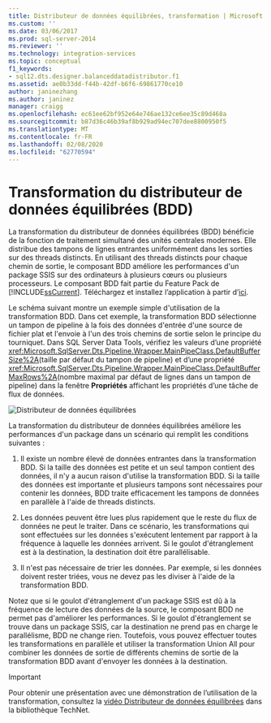 ```yaml
---
title: Distributeur de données équilibrées, transformation | Microsoft Docs
ms.custom: ''
ms.date: 03/06/2017
ms.prod: sql-server-2014
ms.reviewer: ''
ms.technology: integration-services
ms.topic: conceptual
f1_keywords:
- sql12.dts.designer.balanceddatadistributor.f1
ms.assetid: ae0b33dd-f44b-42df-b6f6-69861770ce10
author: janinezhang
ms.author: janinez
manager: craigg
ms.openlocfilehash: ec61ee62bf952e64e746ae132ce6ee35c89d468a
ms.sourcegitcommit: b87d36c46b39af8b929ad94ec707dee8800950f5
ms.translationtype: MT
ms.contentlocale: fr-FR
ms.lasthandoff: 02/08/2020
ms.locfileid: "62770594"
---
```

# <a name="balanced-data-distributor-transformation"></a>Transformation du distributeur de données équilibrées (BDD)
  La transformation du distributeur de données équilibrées (BDD) bénéficie de la fonction de traitement simultané des unités centrales modernes. Elle distribue des tampons de lignes entrantes uniformément dans les sorties sur des threads distincts. En utilisant des threads distincts pour chaque chemin de sortie, le composant BDD améliore les performances d'un package SSIS sur des ordinateurs à plusieurs cœurs ou plusieurs processeurs. Le composant BDD fait partie du Feature Pack de [!INCLUDE[ssCurrent](../../../includes/sscurrent-md.md)]. Téléchargez et installez l’application à partir d’[ici](https://go.microsoft.com/fwlink/p/?LinkId=391999).  
  
 Le schéma suivant montre un exemple simple d'utilisation de la transformation BDD. Dans cet exemple, la transformation BDD sélectionne un tampon de pipeline à la fois des données d'entrée d'une source de fichier plat et l'envoie à l'un des trois chemins de sortie selon le principe du tourniquet. Dans SQL Server Data Tools, vérifiez les valeurs d’une propriété <xref:Microsoft.SqlServer.Dts.Pipeline.Wrapper.MainPipeClass.DefaultBufferSize%2A>(taille par défaut du tampon de pipeline) et d’une propriété <xref:Microsoft.SqlServer.Dts.Pipeline.Wrapper.MainPipeClass.DefaultBufferMaxRows%2A>(nombre maximal par défaut de lignes dans un tampon de pipeline) dans la fenêtre **Propriétés** affichant les propriétés d’une tâche de flux de données.  
  
 ![Distributeur de données équilibrées](../../media/balanceddatadistributor.JPG "Distributeur de données équilibrées")  
  
 La transformation du distributeur de données équilibrées améliore les performances d'un package dans un scénario qui remplit les conditions suivantes :  
  
1.  Il existe un nombre élevé de données entrantes dans la transformation BDD. Si la taille des données est petite et un seul tampon contient des données, il n'y a aucun raison d'utilise la transformation BDD. Si la taille des données est importante et plusieurs tampons sont nécessaires pour contenir les données, BDD traite efficacement les tampons de données en parallèle à l'aide de threads distincts.  
  
2.  Les données peuvent être lues plus rapidement que le reste du flux de données ne peut le traiter. Dans ce scénario, les transformations qui sont effectuées sur les données s'exécutent lentement par rapport à la fréquence à laquelle les données arrivent. Si le goulot d'étranglement est à la destination, la destination doit être parallélisable.  
  
3.  Il n'est pas nécessaire de trier les données. Par exemple, si les données doivent rester triées, vous ne devez pas les diviser à l'aide de la transformation BDD.  
  
 Notez que si le goulot d'étranglement d'un package SSIS est dû à la fréquence de lecture des données de la source, le composant BDD ne permet pas d'améliorer les performances. Si le goulot d'étranglement se trouve dans un package SSIS, car la destination ne prend pas en charge le parallélisme, BDD ne change rien. Toutefois, vous pouvez effectuer toutes les transformations en parallèle et utiliser la transformation Union All pour combiner les données de sortie de différents chemins de sortie de la transformation BDD avant d'envoyer les données à la destination.  
  
> [!IMPORTANT]  
>  Pour obtenir une présentation avec une démonstration de l’utilisation de la transformation, consultez la [vidéo Distributeur de données équilibrées](https://go.microsoft.com/fwlink/?LinkID=226278) dans la bibliothèque TechNet.  
  
  
